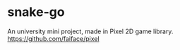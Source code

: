 # snake-go
An university mini project, made in Pixel 2D game library.
https://github.com/faiface/pixel
